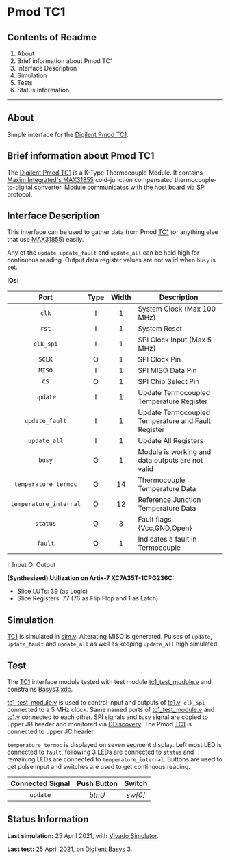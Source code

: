 # Pmod TC1

## Contents of Readme

1. About
2. Brief information about Pmod TC1
3. Interface Description
4. Simulation
5. Tests
6. Status Information

---

## About

Simple interface for the [Digilent Pmod TC1](https://reference.digilentinc.com/reference/pmod/pmodtc1/start).

## Brief information about Pmod TC1

The [Digilent Pmod TC1](https://reference.digilentinc.com/reference/pmod/pmodtc1/start) is a K-Type Thermocouple Module. It contains [Maxim Integrated's MAX31855](https://datasheets.maximintegrated.com/en/ds/MAX31855.pdf) cold-junction compensated thermocouple-to-digital converter. Module communicates with the host board via SPI protocol.

## Interface Description

This interface can be used to gather data from Pmod [TC1](https://reference.digilentinc.com/reference/pmod/pmodtc1/start) (or anything else that use [MAX31855](https://datasheets.maximintegrated.com/en/ds/MAX31855.pdf)) easily.

Any of the `update`, `update_fault` and `update_all` can be held high for continuous reading. Output data register values are not valid when `busy` is set.

**IOs:**

|   Port   | Type | Width |  Description |
| :------: | :----: | :----: | ------ |
|  `clk`   |   I   | 1 | System Clock (Max 100 MHz)|
|  `rst`   |   I   | 1 | System Reset |
|  `clk_spi`   |   I   | 1 | SPI Clock Input (Max 5 MHz) |
|  `SCLK`   |   O   | 1 | SPI Clock Pin |
|  `MISO`   |   I   | 1 | SPI MISO Data Pin |
|  `CS`   |   O   | 1 | SPI Chip Select Pin |
|  `update`   |   I   | 1 | Update Termocoupled Temperature Register |
|  `update_fault`   |   I   | 1 | Update Termocoupled Temperature and Fault Register |
|  `update_all`   |   I   | 1 | Update All Registers |
|  `busy`   |   O   | 1 | Module is working and data outputs are not valid |
|  `temperature_termoc`   |   O   | 14 | Thermocouple Temperature Data |
|  `temperature_internal`   |   O   | 12 | Reference Junction Temperature Data |
|  `status`   |   O   | 3 | Fault flags, {Vcc,GND,Open} |
|  `fault`   |   O   | 1 | Indicates a fault in Termocouple |

I: Input  O: Output

**(Synthesized) Utilization on Artix-7 XC7A35T-1CPG236C:**

* Slice LUTs: 39 (as Logic)
* Slice Registers: 77 (76 as Flip Flop and 1 as Latch)

## Simulation

[TC1](https://reference.digilentinc.com/reference/pmod/pmodtc1/start) is simulated in [sim.v](Simulation/sim.v). Alterating MISO is generated. Pulses of `update`, `update_fault` and `update_all` as well as keeping `update_all` high simulated.

## Test

The [TC1](https://reference.digilentinc.com/reference/pmod/pmodtc1/start) interface module tested with test module [tc1_test_module.v](Test/tc1_test_module.v) and constrains [Basys3.xdc](Test/Basys3.xdc).

[tc1_test_module.v](Test/tc1_test_module.v) is used to control input and outputs of [tc1.v](Sources/tc1.v). `clk_spi` connected to a 5 MHz clock. Same named ports of [tc1_test_module.v](Test/tc1_test_module.v) and [tc1.v](Sources/tc1.v) connected to each other. SPI signals and `busy` signal are copied to upper JB header and monitored via [DDiscovery](https://reference.digilentinc.com/reference/instrumentation/digital-discovery/start). The Pmod [TC1](https://reference.digilentinc.com/reference/pmod/pmodtc1/start) is connected to upper JC header.

`temperature_termoc` is displayed on seven segment display. Left most LED is connected to `fault`, following 3 LEDs are connected to `status` and remaining LEDs are connected to `temperature_internal`. Buttons are used to get pulse input and switches are used to get continuous reading.

|   Connected Signal   | Push Button | Switch |
| :------: | :----: | :----: |
|  `update`   |   *btnU*   | *sw[0]* |

## Status Information

**Last simulation:** 25 April 2021, with [Vivado Simulator](https://www.xilinx.com/products/design-tools/vivado/simulator.html).

**Last test:** 25 April 2021, on [Digilent Basys 3](https://reference.digilentinc.com/reference/programmable-logic/basys-3/reference-manual).
